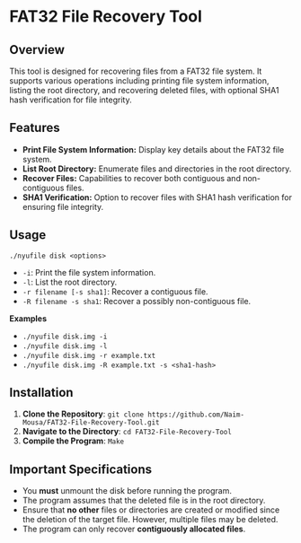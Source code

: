 # FAT32 File Recovery Tool

## Overview

This tool is designed for recovering files from a FAT32 file system. It supports various operations including printing file system information, listing the root directory, and recovering deleted files, with optional SHA1 hash verification for file integrity.

## Features

- **Print File System Information:** Display key details about the FAT32 file system.
- **List Root Directory:** Enumerate files and directories in the root directory.
- **Recover Files:** Capabilities to recover both contiguous and non-contiguous files.
- **SHA1 Verification:** Option to recover files with SHA1 hash verification for ensuring file integrity.

## Usage
`./nyufile disk <options>`
- `-i`: Print the file system information.
- `-l`: List the root directory.
- `-r filename [-s sha1]`: Recover a contiguous file.
- `-R filename -s sha1`: Recover a possibly non-contiguous file.

**Examples**
- `./nyufile disk.img -i`
- `./nyufile disk.img -l`
- `./nyufile disk.img -r example.txt`
- `./nyufile disk.img -R example.txt -s <sha1-hash>`

## Installation
1. **Clone the Repository**: `git clone https://github.com/Naim-Mousa/FAT32-File-Recovery-Tool.git`
2. **Navigate to the Directory**: `cd FAT32-File-Recovery-Tool`
3. **Compile the Program**: `Make`

## Important Specifications
- You **must** unmount the disk before running the program.
- The program assumes that the deleted file is in the root directory.
- Ensure that **no other** files or directories are created or modified since the deletion of the target file. However, multiple files may be deleted.
- The program can only recover **contiguously allocated files**.
